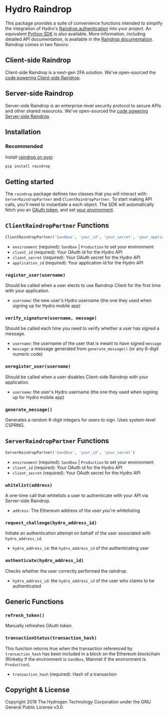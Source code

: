 # Hydro Raindrop
This package provides a suite of convenience functions intended to simplify the integration of Hydro's [Raindrop authentication](https://www.hydrogenplatform.com/hydro) into your project. An equivalent [Python SDK](https://github.com/hydrogen-dev/raindrop-sdk-python) is also available. More information, including detailed API documentation, is available in the [Raindrop documentation](https://www.hydrogenplatform.com/docs/hydro/v1/#Raindrop). Raindrop comes in two flavors:

## Client-side Raindrop
Client-side Raindrop is a next-gen 2FA solution. We've open-sourced the [code powering Client-side Raindrop](https://github.com/hydrogen-dev/smart-contracts/tree/master/raindrop-client).


## Server-side Raindrop
Server-side Raindrop is an enterprise-level security protocol to secure APIs and other shared resources. We've open-sourced the [code powering Server-side Raindrop](https://github.com/hydrogen-dev/smart-contracts/tree/master/hydro-token-and-raindrop-enterprise).


## Installation
### Recommended
Install [raindrop on pypi](https://pypi.org/project/raindrop/):
```
pip install raindrop
```

## Getting started
The `raindrop` package defines two classes that you will interact with: `ServerRaindropPartner` and `ClientRaindropPartner`. To start making API calls, you'll need to instantiate a each object. The SDK will automatically fetch you an [OAuth token](https://www.hydrogenplatform.com/docs/hydro/v1/#Authentication), and set [your environment](https://www.hydrogenplatform.com/docs/hydro/v1/#Environment).

## `ClientRaindropPartner` Functions
```python
ClientRaindropPartner('Sandbox', 'your_id', 'your_secret', 'your_application_id')
```
- `environment` (required): `Sandbox` | `Production` to set your environment
- `client_id` (required): Your OAuth id for the Hydro API
- `client_secret` (required): Your OAuth secret for the Hydro API
- `application_id` (required): Your application id for the Hydro API

### `register_user(username)`
Should be called when a user elects to use Raindrop Client for the first time with your application.
- `username`: the new user's Hydro username (the one they used when signing up for Hydro mobile app)

### `verify_signature(username, message)`
Should be called each time you need to verify whether a user has signed a message.
- `username`: the username of the user that is meant to have signed `message`
- `message`: a message generated from `generate_message()` (or any 6-digit numeric code)

### `unregister_user(username)`
Should be called when a user disables Client-side Raindrop with your application.
- `username`: the user's Hydro username (the one they used when signing up for Hydro mobile app)

### `generate_message()`
Generates a random 6-digit integers for users to sign. Uses system-level CSPRNG.


## `ServerRaindropPartner` Functions
```python
ServerRaindropPartner('Sandbox', 'your_id', 'your_secret')
```
- `environment` (required): `Sandbox` | `Production` to set your environment
- `client_id` (required): Your OAuth id for the Hydro API
- `client_secret` (required): Your OAuth secret for the Hydro API

### `whitelist(address)`
A one-time call that whitelists a user to authenticate with your API via Server-side Raindrop.
- `address`: The Ethereum address of the user you're whitelisting

### `request_challenge(hydro_address_id)`
Initiate an authentication attempt on behalf of the user associated with `hydro_address_id`.
- `hydro_address_id`: the `hydro_address_id` of the authenticating user

### `authenticate(hydro_address_id)`
Checks whether the user correctly performed the raindrop.
- `hydro_address_id`: the `hydro_address_id` of the user who claims to be authenticated


## Generic Functions
### `refresh_token()`
Manually refreshes OAuth token.

### `transactionStatus(transaction_hash)`
This function returns true when the transaction referenced by `transaction_hash` has been included in a block on the Ethereum blockchain (Rinkeby if the environment is `Sandbox`, Mainnet if the environment is `Production`).
- `transaction_hash` (required): Hash of a transaction


## Copyright & License
Copyright 2018 The Hydrogen Technology Corporation under the GNU General Public License v3.0.
